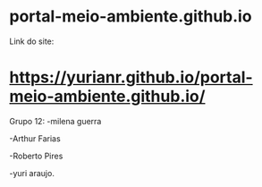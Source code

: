 # portal-meio-ambiente.github.io

Link do site:
# https://yurianr.github.io/portal-meio-ambiente.github.io/
Grupo 12: 
-milena guerra

-Arthur Farias

-Roberto Pires

-yuri araujo.

